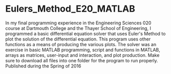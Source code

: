 # Eulers_Method_E20_MATLAB
In my final programming experience in the Engineering Sciences 020 course at Dartmouth College and the Thayer School of Engineering, I programmed a basic differential equation solver that uses Euler's Method to plot the solution of the differential equation. This program uses other functions as a means of producing the various plots. The solver was an exercise in basic MATLAB programming, script and functions in MATLAB, arrays as matrices, user-input and interaction, and plot production. Make sure to download all files into one folder for the program to run properly. Published during the Spring of 2016
